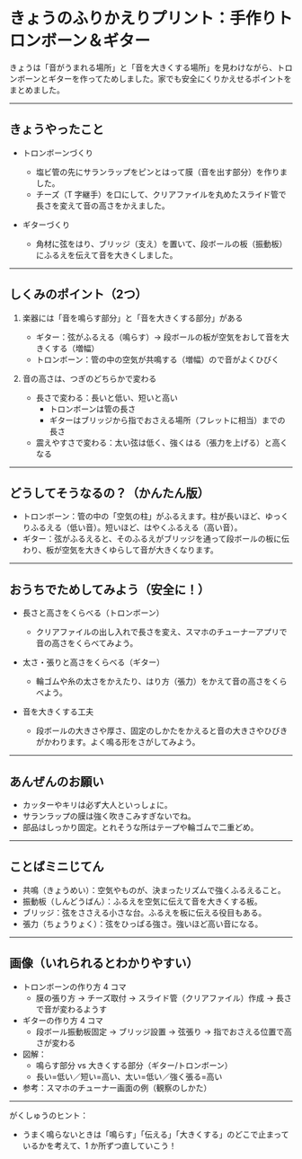 # きょうのふりかえりプリント：手作りトロンボーン＆ギター

きょうは「音がうまれる場所」と「音を大きくする場所」を見わけながら、トロンボーンとギターを作ってためしました。家でも安全にくりかえせるポイントをまとめました。

---

## きょうやったこと

-   トロンボーンづくり
    - 塩ビ管の先にサランラップをピンとはって膜（音を出す部分）を作りました。
    - チーズ（T 字継手）を口にして、クリアファイルを丸めたスライド管で長さを変えて音の高さをかえました。

-   ギターづくり
    - 角材に弦をはり、ブリッジ（支え）を置いて、段ボールの板（振動板）にふるえを伝えて音を大きくしました。

---

## しくみのポイント（2つ）

1. 楽器には「音を鳴らす部分」と「音を大きくする部分」がある
   - ギター：弦がふるえる（鳴らす）→ 段ボールの板が空気をおして音を大きくする（増幅）
   - トロンボーン：管の中の空気が共鳴する（増幅）ので音がよくひびく

2. 音の高さは、つぎのどちらかで変わる
   - 長さで変わる：長いと低い、短いと高い
     - トロンボーンは管の長さ
     - ギターはブリッジから指でおさえる場所（フレットに相当）までの長さ
   - 震えやすさで変わる：太い弦は低く、強くはる（張力を上げる）と高くなる

---

## どうしてそうなるの？（かんたん版）

-   トロンボーン：管の中の「空気の柱」がふるえます。柱が長いほど、ゆっくりふるえる（低い音）。短いほど、はやくふるえる（高い音）。
-   ギター：弦がふるえると、そのふるえがブリッジを通って段ボールの板に伝わり、板が空気を大きくゆらして音が大きくなります。

---

## おうちでためしてみよう（安全に！）

-   長さと高さをくらべる（トロンボーン）
    - クリアファイルの出し入れで長さを変え、スマホのチューナーアプリで音の高さをくらべてみよう。

-   太さ・張りと高さをくらべる（ギター）
    - 輪ゴムや糸の太さをかえたり、はり方（張力）をかえて音の高さをくらべよう。

-   音を大きくする工夫
    - 段ボールの大きさや厚さ、固定のしかたをかえると音の大きさやひびきがかわります。よく鳴る形をさがしてみよう。

---

## あんぜんのお願い

-   カッターやキリは必ず大人といっしょに。
-   サランラップの膜は強く吹きこみすぎないでね。
-   部品はしっかり固定。とれそうな所はテープや輪ゴムで二重どめ。

---

## ことばミニじてん

-   共鳴（きょうめい）：空気やものが、決まったリズムで強くふるえること。
-   振動板（しんどうばん）：ふるえを空気に伝えて音を大きくする板。
-   ブリッジ：弦をささえる小さな台。ふるえを板に伝える役目もある。
-   張力（ちょうりょく）：弦をひっぱる強さ。強いほど高い音になる。

---

## 画像（いれられるとわかりやすい）

-   トロンボーンの作り方 4 コマ
    - 膜の張り方 → チーズ取付 → スライド管（クリアファイル）作成 → 長さで音が変わるようす
-   ギターの作り方 4 コマ
    - 段ボール振動板固定 → ブリッジ設置 → 弦張り → 指でおさえる位置で高さが変わる
-   図解：
    - 鳴らす部分 vs 大きくする部分（ギター/トロンボーン）
    - 長い=低い／短い=高い、太い=低い／強く張る=高い
-   参考：スマホのチューナー画面の例（観察のしかた）

---

がくしゅうのヒント：

-   うまく鳴らないときは「鳴らす」「伝える」「大きくする」のどこで止まっているかを考えて、1 か所ずつ直していこう！

